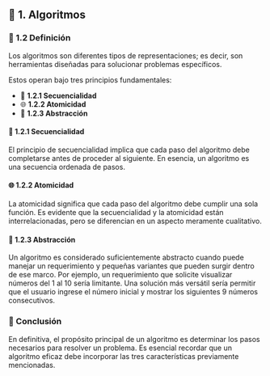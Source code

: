 ## 🧠 1. Algoritmos

### 📌 1.2 Definición

Los algoritmos son diferentes tipos de representaciones; es decir, son herramientas diseñadas para solucionar problemas específicos.

Estos operan bajo tres principios fundamentales:

- 🔄 **1.2.1 Secuencialidad**
- 🌐 **1.2.2 Atomicidad**
- 🌌 **1.2.3 Abstracción**

#### 🔄 1.2.1 Secuencialidad
El principio de secuencialidad implica que cada paso del algoritmo debe completarse antes de proceder al siguiente. En esencia, un algoritmo es una secuencia ordenada de pasos.

#### 🌐 1.2.2 Atomicidad
La atomicidad significa que cada paso del algoritmo debe cumplir una sola función. Es evidente que la secuencialidad y la atomicidad están interrelacionadas, pero se diferencian en un aspecto meramente cualitativo.

#### 🌌 1.2.3 Abstracción
Un algoritmo es considerado suficientemente abstracto cuando puede manejar un requerimiento y pequeñas variantes que pueden surgir dentro de ese marco. Por ejemplo, un requerimiento que solicite visualizar números del 1 al 10 sería limitante. Una solución más versátil sería permitir que el usuario ingrese el número inicial y mostrar los siguientes 9 números consecutivos.

### 🎯 Conclusión
En definitiva, el propósito principal de un algoritmo es determinar los pasos necesarios para resolver un problema. Es esencial recordar que un algoritmo eficaz debe incorporar las tres características previamente mencionadas.
